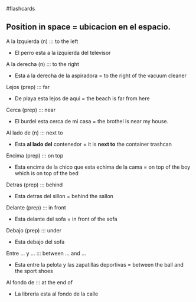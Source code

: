 #flashcards 

## Position in space = ubicacion en el espacio.

A la Izquierda (n) ::: to the left
<!--SR:!2023-04-02,1,230!2023-04-02,1,230-->
- El perro esta a la izquierda del televisor

A la derecha (n) ::: to the right
<!--SR:!2023-04-04,3,250!2023-04-04,3,250-->
- Esta a la derecha de la aspiradora = to the right of the vacuum cleaner

Lejos (prep) ::: far
<!--SR:!2023-04-04,3,250!2023-04-04,3,250-->
- De playa esta lejos de aqui = the beach is far from here

Cerca (prep) ::: near
<!--SR:!2023-04-02,1,230!2023-04-04,3,250-->
- El burdel esta cerca de mi casa = the brothel is near my house.

Al lado de (n) ::: next to
<!--SR:!2023-04-06,3,230!2023-04-04,3,250-->
- Esta **al lado del** contenedor = it is **next to** the container trashcan

Encima (prep) ::: on top
<!--SR:!2023-04-06,3,230!2023-04-04,3,250-->
- Esta encima de la chico que esta echima de la cama = on top of the boy which is on top of the bed

Detras (prep) ::: behind
<!--SR:!2023-04-02,1,230!2023-04-04,3,250-->
- Esta detras del sillon = behind the sallon

Delante (prep) ::: in front
<!--SR:!2023-04-04,3,250!2023-04-04,3,250-->
- Esta delante del sofa = in front of the sofa

Debajo (prep) ::: under
<!--SR:!2023-04-06,3,230!2023-04-02,1,230-->
- Esta debajo del sofa

Entre ... y ... ::: between ... and ...
<!--SR:!2023-04-04,3,250!2023-04-04,3,250-->
- Esta entre la pelota y las zapatillas deportivas = between the ball and the sport shoes

Al fondo de ::: at the end of
- La libreria esta al fondo de la calle 
